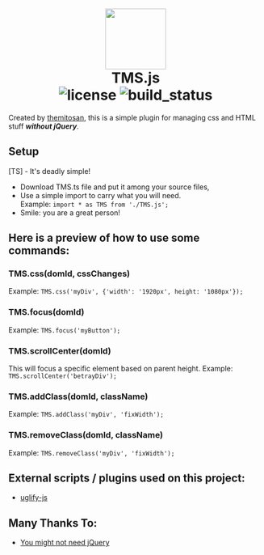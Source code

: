 <h1 align="center">
	<img src="https://raw.githubusercontent.com/themitosan/TMS.js/main/tmsjs.png" width="120">
	<br><b>TMS.js</b><br>
	<img src="https://img.shields.io/github/license/themitosan/TMS.js" alt="license">
	<img src="https://img.shields.io/github/actions/workflow/status/themitosan/TMS.js/main.yaml" alt="build_status">
</h1>

Created by [themitosan](https://themitosan.github.io/), this is a simple plugin for managing css and HTML stuff ___without jQuery___.

## Setup
[TS] - It's deadly simple!
- Download TMS.ts file and put it among your source files,
- Use a simple import to carry what you will need.<br>Example: `import * as TMS from './TMS.js';`
- Smile: you are a great person!

## Here is a preview of how to use some commands:

### TMS.css(domId, cssChanges)
Example: ```TMS.css('myDiv', {'width': '1920px', height: '1080px'});```

### TMS.focus(domId)
Example: ```TMS.focus('myButton');```

### TMS.scrollCenter(domId)
This will focus a specific element based on parent height.
Example: ```TMS.scrollCenter('betrayDiv');```

### TMS.addClass(domId, className)
Example: ```TMS.addClass('myDiv', 'fixWidth');```

### TMS.removeClass(domId, className)
Example: ```TMS.removeClass('myDiv', 'fixWidth');```

## External scripts / plugins used on this project:
- [uglify-js](https://www.npmjs.com/package/uglify-js)

## Many Thanks To:
- [You might not need jQuery](http://youmightnotneedjquery.com/)